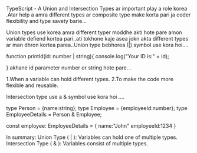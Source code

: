 <!--Question No1 : ##The significance of union and intersection types in Typescript -->

 TypeScript - A Union and Intersection Types ar important play a role korea .Atar help a amra different types ar composite type make korta pari ja coder flexibility and type savety barie...

 <!-- Union Types -->
  
Union types use korea amra different typer moddhe akti hote pare amon variable defiend kortea pari..ati tokhone kaje asea jokn akta different types ar man dhron kortea parea..Union type bebhorea (|) symbol  use kora hoi....

<!-- For example -->
function printId(id: number | string){
    console.log("Your ID is:" + id);

}
akhane id parameter number or string hote pare...

<!-- jemon -->
1.When a variable can hold different types.
2.To make the code more flexible and reusable.

<!-- Intersection Types -->
Intersection type use a & symbol use kora hoi .... 
<!-- For example -->
type Person = {name:string};
type Employee = {employeeId:number};
type EmployeeDetails = Person & Employee;

const employee: EmployeeDetails = {
    name:"John"
    employeeId:1234
}

<!-- This example a bujha jai j EmployeeDetails type Person and Employee both property gain kore  -->


In summary:
Union Type ( | ): Variables can hold one of multiple types.
Intersection Type ( & ): Variables consist of multiple types.



